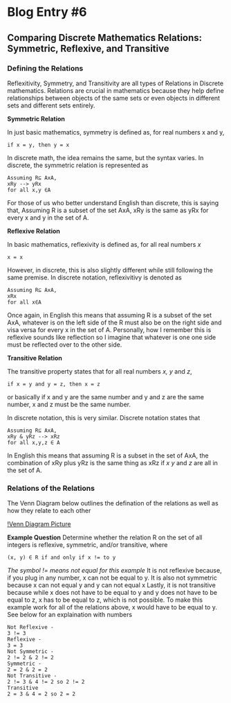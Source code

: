 # Blog Entry #6

## Comparing Discrete Mathematics Relations: Symmetric, Reflexive, and Transitive

### Defining the Relations

Reflexitivity, Symmetry, and Transitivity are all types of Relations in Discrete mathematics. Relations are crucial in mathematics because they help define relationships between objects of the same sets or even objects in different sets and different sets entirely.

**Symmetric Relation**

In just basic mathematics, symmetry is defined as, for real numbers x and y,
```
if x = y, then y = x
```
In discrete math, the idea remains the same, but the syntax varies. In discrete, the symmetric relation is represented as
```
Assuming R⊆ AxA,
xRy --> yRx
for all x,y ∈A
```
For those of us who better understand English than discrete, this is saying that, Assuming R is a subset of the set AxA, xRy is the same as yRx for every x and y in the set of A.

**Reflexive Relation**

In basic mathematics, reflexivity is defined as, for all real numbers *x*
```
x = x
```
However, in discrete, this is also slightly different while still following the same premise. In discrete notation, reflexivitivy is denoted as
```
Assuming R⊆ AxA,
xRx
for all x∈A
```
Once again, in English this means that assuming R is a subset of the set AxA, whatever is on the left side of the R must also be on the right side and visa versa for every x in the set of A. Personally, how I remember this is reflexive sounds like reflection so I imagine that whatever is one one side must be reflected over to the other side. 

**Transitive Relation**

The transitive property states that for all real numbers *x, y* and *z*,
```
if x = y and y = z, then x = z
```
or basically if x and y are the same number and y and z are the same number, x and z must be the same number.

In discrete notation, this is very similar. Discrete notation states that 
```
Assuming R⊆ AxA,
xRy & yRz --> xRz
for all x,y,z ∈ A
```
In English this means that assuming R is a subset in the set of AxA, the combination of xRy plus yRz is the same thing as xRz if *x y* and *z* are all in the set of A.

### Relations of the Relations
The Venn Diagram below outlines the defination of the relations as well as how they relate to each other 

[!Venn Diagram Picture](VennDiagram.png)

**Example Question**
Determine whether the relation R on the set of all integers is reflexive, symmetric, and/or transitive, where 
```
(x, y) ∈ R if and only if x != to y
```
*The symbol != means not equal for this example*
It is not reflexive because, if you plug in any number, x can not be equal to y.
It is also not symmetric because x can not equal y and y can not equal x
Lastly, it is not transitive because while x does not have to be equal to y and y does not have to be equal to z, x has to be equal to z, which is not possible. 
To make this example work for all of the relations above, x would have to be equal to y.
See below for an explaination with numbers
```
Not Reflexive - 
3 != 3
Reflexive - 
3 = 3
Not Symmetric - 
2 != 2 & 2 != 2
Symmetric - 
2 = 2 & 2 = 2
Not Transitive - 
2 != 3 & 4 != 2 so 2 != 2
Transitive
2 = 3 & 4 = 2 so 2 = 2
```









